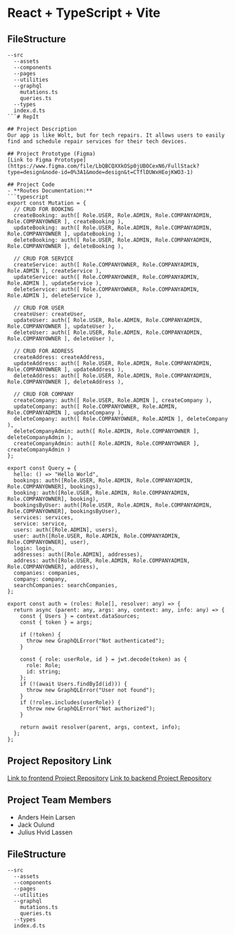 # React + TypeScript + Vite

## FileStructure

```
--src
  --assets
  --components
  --pages
  --utilities
  --graphql
    mutations.ts
    queries.ts
  --types
  index.d.ts
```# RepIt

## Project Description
Our app is like Wolt, but for tech repairs. It allows users to easily find and schedule repair services for their tech devices.

## Project Prototype (Figma)
[Link to Figma Prototype](https://www.figma.com/file/LbQBCQXXkOSp0jUBOCexN6/FullStack?type=design&node-id=0%3A1&mode=design&t=CTflDUWxHEojKWO3-1)

## Project Code
- **Routes Documentation:**
```typescript
export const Mutation = {
  // CRUD FOR BOOKING
  createBooking: auth([ Role.USER, Role.ADMIN, Role.COMPANYADMIN, Role.COMPANYOWNER ], createBooking ),
  updateBooking: auth([ Role.USER, Role.ADMIN, Role.COMPANYADMIN, Role.COMPANYOWNER ], updateBooking ),
  deleteBooking: auth([ Role.USER, Role.ADMIN, Role.COMPANYADMIN, Role.COMPANYOWNER ], deleteBooking ),

  // CRUD FOR SERVICE
  createService: auth([ Role.COMPANYOWNER, Role.COMPANYADMIN, Role.ADMIN ], createService ),
  updateService: auth([ Role.COMPANYOWNER, Role.COMPANYADMIN, Role.ADMIN ], updateService ),
  deleteService: auth([ Role.COMPANYOWNER, Role.COMPANYADMIN, Role.ADMIN ], deleteService ),

  // CRUD FOR USER
  createUser: createUser,
  updateUser: auth([ Role.USER, Role.ADMIN, Role.COMPANYADMIN, Role.COMPANYOWNER ], updateUser ),
  deleteUser: auth([ Role.USER, Role.ADMIN, Role.COMPANYADMIN, Role.COMPANYOWNER ], deleteUser ),

  // CRUD FOR ADDRESS
  createAddress: createAddress,
  updateAddress: auth([ Role.USER, Role.ADMIN, Role.COMPANYADMIN, Role.COMPANYOWNER ], updateAddress ),
  deleteAddress: auth([ Role.USER, Role.ADMIN, Role.COMPANYADMIN, Role.COMPANYOWNER ], deleteAddress ),

  // CRUD FOR COMPANY
  createCompany: auth([ Role.USER, Role.ADMIN ], createCompany ),
  updateCompany: auth([ Role.COMPANYOWNER, Role.ADMIN, Role.COMPANYADMIN ], updateCompany ),
  deleteCompany: auth([ Role.COMPANYOWNER, Role.ADMIN ], deleteCompany ),
  deleteCompanyAdmin: auth([ Role.ADMIN, Role.COMPANYOWNER ], deleteCompanyAdmin ),
  createCompanyAdmin: auth([ Role.ADMIN, Role.COMPANYOWNER ], createCompanyAdmin )
};

export const Query = {
  hello: () => "Hello World",
  bookings: auth([Role.USER, Role.ADMIN, Role.COMPANYADMIN, Role.COMPANYOWNER], bookings),
  booking: auth([Role.USER, Role.ADMIN, Role.COMPANYADMIN, Role.COMPANYOWNER], booking),
  bookingsByUser: auth([Role.USER, Role.ADMIN, Role.COMPANYADMIN, Role.COMPANYOWNER], bookingsByUser),
  services: services,
  service: service,
  users: auth([Role.ADMIN], users),
  user: auth([Role.USER, Role.ADMIN, Role.COMPANYADMIN, Role.COMPANYOWNER], user),
  login: login,
  addresses: auth([Role.ADMIN], addresses),
  address: auth([Role.USER, Role.ADMIN, Role.COMPANYADMIN, Role.COMPANYOWNER], address),
  companies: companies,
  company: company,
  searchCompanies: searchCompanies,
};

export const auth = (roles: Role[], resolver: any) => {
  return async (parent: any, args: any, context: any, info: any) => {
    const { Users } = context.dataSources;
    const { token } = args;

    if (!token) {
      throw new GraphQLError("Not authenticated");
    }

    const { role: userRole, id } = jwt.decode(token) as {
      role: Role;
      id: string;
    };
    if (!(await Users.findById(id))) {
      throw new GraphQLError("User not found");
    }
    if (!roles.includes(userRole)) {
      throw new GraphQLError("Not authorized");
    }

    return await resolver(parent, args, context, info);
  };
};
```

## Project Repository Link
[Link to frontend Project Repository](https://github.com/TheRealJackiBoi/FullStackExam-Frontend)
[Link to backend Project Repository](https://github.com/TheRealJackiBoi/FullStackExam-Backend)

## Project Team Members
- Anders Hein Larsen
- Jack Oulund
- Julius Hvid Lassen


## FileStructure

```
--src
  --assets
  --components
  --pages
  --utilities
  --graphql
    mutations.ts
    queries.ts
  --types
  index.d.ts
```